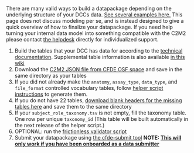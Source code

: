 There are many valid ways to build a datapackage depending on the underlying structure of your DCCs data. [See several examples here.](https://docs.nih-cfde.org/en/latest/c2m2/draft-C2M2_specification/#c2m2-examples) This page does not discuss modeling per se, and is instead designed to give a quick overview of how to finalize your datapackage. If you need help turning your internal data model into something compatible with the C2M2 please contact [the helpdesk](support@cfde.atlassian.net) directly for individualized support.


1. Build the tables that your DCC has data for according to the [technical documentation](https://docs.nih-cfde.org/). Supplemental table information is also available [in this wiki](./C2M2-Table-Summary)
2. Download the [C2M2 JSON file from CFDE OSF space](https://osf.io/e5tc2/) and save in the same directory as your tables
3. If you did not already make the `anatomy`, `assay_type`, `data_type`, and `file_format` controlled vocabulary tables, follow [helper script instructions](https://github.com/nih-cfde/published-documentation/wiki/build_term_tables) to generate them.
4. If you do not have 22 tables, [download blank headers for the missing tables here](https://osf.io/rdeks/files/) and save them to the same directory
5. If your `subject_role_taxonomy.tsv` is not empty, fill the taxonomy table. One row per unique `taxonomy_id` (This table will be built automatically in the next release of the helper script.)
6. OPTIONAL: run the [frictionless validator script](./Quickstart#optional-frictionless)
7. Submit your datapackage using [the cfde-submit tool](./Quickstart#cfde-submit) **NOTE: [This will only work if you have been onboarded as a data submitter](./Onboarding-to-the-CFDE-Portal-Submission-System)**